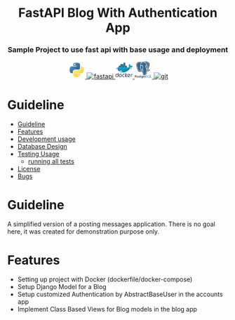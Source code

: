 <div align="center">
<h1 align="center">FastAPI Blog With Authentication App</h1>
<h3 align="center">Sample Project to use fast api with base usage and deployment</h3>
</div>
<p align="center">
<a href="https://www.python.org" target="_blank"> <img src="https://raw.githubusercontent.com/devicons/devicon/master/icons/python/python-original.svg" alt="python" width="40" height="40"/> </a>
<a href="https://fastapi.tiangolo.com/" target="_blank"> <img src="https://styles.redditmedia.com/t5_22y58b/styles/communityIcon_r5ax236rfw961.png" alt="fastapi" width="40" height="40"/> </a>
<a href="https://www.docker.com/" target="_blank"> <img src="https://raw.githubusercontent.com/devicons/devicon/master/icons/docker/docker-original-wordmark.svg" alt="docker" width="40" height="40"/> </a>
<a href="https://www.postgresql.org" target="_blank"> <img src="https://raw.githubusercontent.com/devicons/devicon/master/icons/postgresql/postgresql-original-wordmark.svg" alt="postgresql" width="40" height="40"/> </a>
<a href="https://git-scm.com/" target="_blank"> <img src="https://www.vectorlogo.zone/logos/git-scm/git-scm-icon.svg" alt="git" width="40" height="40"/> </a>
</p>

# Guideline
- [Guideline](#Guideline)
- [Features](#goal)
- [Development usage](#development-usage)
- [Database Design](#database-design)
- [Testing Usage](#testing-usage)
  - [running all tests](#running-all-tests)
- [License](#license)
- [Bugs](#bugs)



# Guideline
A simplified version of a posting messages application. There is no goal here, it was created for demonstration purpose only.




# Features
- Setting up project with Docker (dockerfile/docker-compose)
- Setup Django Model for a Blog 
- Setup customized Authentication by AbstractBaseUser in the accounts app
- Implement Class Based Views for Blog models in the blog app
